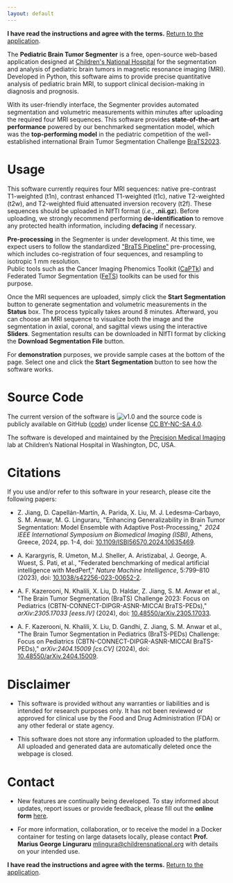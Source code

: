 ```yaml
---
layout: default
---
```


**I have read the instructions and agree with the terms.** [Return to the application](https://segmenter.hope4kids.io/).

The **Pediatric Brain Tumor Segmenter** is a free, open-source web-based application
designed at [Children's National Hospital](https://www.childrensnational.org/) 
for the segmentation and analysis of pediatric brain tumors in magnetic resonance imaging (MRI). 
Developed in Python, this software aims to provide precise quantitative analysis 
of pediatric brain MRI, to support clinical decision-making in diagnosis and prognosis.  

With its user-friendly interface, the Segmenter provides automated segmentation 
and volumetric measurements within minutes after uploading the required four MRI sequences. 
This software provides **state-of-the-art performance** powered by our benchmarked 
segmentation model, which was the **top-performing model** in the pediatric competition of the 
well-established international Brain Tumor Segmentation Challenge 
[BraTS2023](https://www.synapse.org/Synapse:syn51156910/wiki/627802).  

# Usage

This software currently requires four MRI sequences: native pre-contrast T1-weighted (t1n), 
contrast enhanced T1-weighted (t1c), native T2-weighted (t2w), and 
T2-weighted fluid attenuated inversion recovery (t2f). These sequences should be 
uploaded in NIfTI format (*i.e.*, **.nii.gz**). Before uploading, 
we strongly recommend performing **de-identification** to remove any protected 
health information, including **defacing** if necessary. 

**Pre-processing** in the Segmenter is under development. At this time, 
we expect users to follow the standardized ["BraTS Pipeline"](https://arxiv.org/pdf/2404.15009) 
pre-processing, which includes co-registration of four sequences, and resampling to isotropic 1 mm resolution.  
Public tools such as the Cancer Imaging Phenomics Toolkit ([CaPTk](https://github.com/CBICA/CaPTk)) 
and Federated Tumor Segmentation ([FeTS](https://fets-ai.github.io/Front-End/process_data)) 
toolkits can be used for this purpose.  

Once the MRI sequences are uploaded, simply click the **Start Segmentation** button 
to generate segmentation and volumetric measurements in the **Status** box. 
The process typically takes around 8 minutes. Afterward, you can choose an MRI 
sequence to visualize both the image and the segmentation in axial, coronal, and sagittal views 
using the interactive **Sliders**. Segmentation results can be downloaded in 
NIfTI format by clicking the **Download Segmentation File** button.  

For **demonstration** purposes, we provide sample cases at the bottom of the page. 
Select one and click the **Start Segmentation** button to see how the software works.  

# Source Code

The current version of the software is ![v1.0](https://img.shields.io/badge/v1.0-brightgreen) 
and the source code is publicly available on GitHub 
([code](https://github.com/Precision-Medical-Imaging-Group/BraTS2024-PEDS)) 
under license [CC BY-NC-SA 4.0](https://creativecommons.org/licenses/by-nc-sa/4.0/). 

The software is developed and maintained by the [Precision Medical Imaging](https://research.childrensnational.org/labs/precision-medical) lab
at Children’s National Hospital in Washington, DC, USA.  

# Citations

If you use and/or refer to this software in your research, please cite the following papers: 

* Z. Jiang, D. Capell&aacute;n-Mart&iacute;n, A. Parida, X. Liu, M. J. Ledesma-Carbayo, S. M. Anwar, M. G. Linguraru, 
"Enhancing Generalizability in Brain Tumor Segmentation: Model Ensemble with Adaptive Post-Processing," 
*2024 IEEE International Symposium on Biomedical Imaging (ISBI)*, Athens, Greece, 2024, pp. 1-4, 
doi: [10.1109/ISBI56570.2024.10635469](https://ieeexplore.ieee.org/document/10635469/authors#authors).

* A. Karargyris, R. Umeton, M.J. Sheller, A. Aristizabal, J. George, A. Wuest, S. Pati, et al., 
"Federated benchmarking of medical artificial intelligence with MedPerf," 
*Nature Machine Intelligence*, 5:799–810 (2023), doi: [10.1038/s42256-023-00652-2](https://doi.org/10.1038/s42256-023-00652-2).

* A. F. Kazerooni, N. Khalili, X. Liu, D. Haldar, Z. Jiang, S. M. Anwar et al., 
"The Brain Tumor Segmentation (BraTS) Challenge 2023: Focus on Pediatrics (CBTN-CONNECT-DIPGR-ASNR-MICCAI BraTS-PEDs),"
*arXiv:2305.17033 \[eess.IV\]* (2024), doi: [10.48550/arXiv.2305.17033](https://doi.org/10.48550/arXiv.2305.17033). 

* A. F. Kazerooni, N. Khalili, X. Liu, D. Gandhi, Z. Jiang, S. M. Anwar et al., 
"The Brain Tumor Segmentation in Pediatrics (BraTS-PEDs) Challenge: Focus on Pediatrics (CBTN-CONNECT-DIPGR-ASNR-MICCAI BraTS-PEDs)," 
*arXiv:2404.15009 \[cs.CV\]* (2024), doi: [10.48550/arXiv.2404.15009](https://doi.org/10.48550/arXiv.2404.15009).

# Disclaimer

* This software is provided without any warranties or liabilities and is intended for research purposes only. 
It has not been reviewed or approved for clinical use by the Food and Drug Administration (FDA) or any other federal or state agency. 

* This software does not store any information uploaded to the platform. 
All uploaded and generated data are automatically deleted once the webpage is closed. 

# Contact

* New features are continually being developed. To stay informed about updates, 
report issues or provide feedback, please fill out the 
**online form** [here](https://docs.google.com/forms/d/e/1FAIpQLSfkH4l3Dcd1qNnH_dLgbiUAQWGKeSAnbBr3ndMwD5yhoZ7Pfw/viewform).   

* For more information, collaboration, or to receive the model in a Docker container 
for testing on large datasets locally, please contact 
**Prof. Marius George Linguraru** [mlingura@childrensnational.org](mailto:mlingura@childrensnational.org) with details on your intended use. 

**I have read the instructions and agree with the terms.** [Return to the application](https://segmenter.hope4kids.io/).
